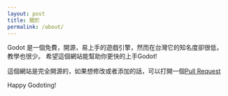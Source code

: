 ```yaml
---
layout: post
title: 關於
permalink: /about/
---
```

Godot 是一個免費，開源，易上手的遊戲引擎，然而在台灣它的知名度卻很低，教學也很少。
希望這個網站能幫助你更快的上手Godot!

這個網站是完全開源的，如果想修改或者添加的話，可以打開一個[Pull Request](https://github.com/MeBadDev/GodotTutorial/pulls)


Happy Godoting!